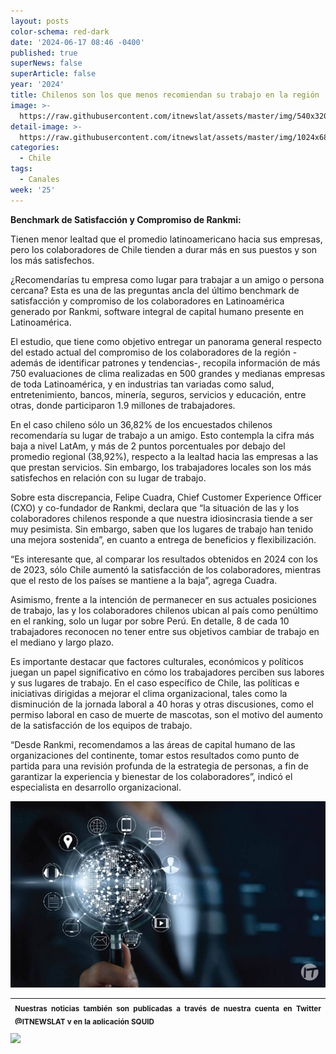 ```yaml
---
layout: posts
color-schema: red-dark
date: '2024-06-17 08:46 -0400'
published: true
superNews: false
superArticle: false
year: '2024'
title: Chilenos son los que menos recomiendan su trabajo en la región
image: >-
  https://raw.githubusercontent.com/itnewslat/assets/master/img/540x320/lupa-tecnologica-p.jpg
detail-image: >-
  https://raw.githubusercontent.com/itnewslat/assets/master/img/1024x680/lupa-tecnologica-g.jpg
categories:
  - Chile
tags:
  - Canales
week: '25'
---
```

**Benchmark de Satisfacción y Compromiso de Rankmi:**

Tienen menor lealtad que el promedio latinoamericano hacia sus empresas, pero los colaboradores de Chile tienden a durar más en sus puestos y son los más satisfechos. 

¿Recomendarías tu empresa como lugar para trabajar a un amigo o persona cercana? Esta es una de las preguntas ancla del último benchmark de satisfacción y compromiso de los colaboradores en Latinoamérica generado por Rankmi, software integral de capital humano presente en Latinoamérica. 

El estudio, que tiene como objetivo entregar un panorama general respecto del estado actual del compromiso de los colaboradores de la región -además de identificar patrones y tendencias-, recopila información de más 750 evaluaciones de clima realizadas en 500 grandes y medianas empresas de toda Latinoamérica, y en industrias tan variadas como salud, entretenimiento, bancos, minería, seguros, servicios y educación, entre otras, donde participaron 1.9 millones de trabajadores.

En el caso chileno sólo un 36,82% de los encuestados chilenos recomendaría su lugar de trabajo a un amigo. Esto contempla la cifra más baja a nivel LatAm, y más de 2 puntos porcentuales por debajo del promedio regional (38,92%), respecto a la lealtad hacia las empresas a las que prestan servicios. Sin embargo, los trabajadores locales son los más satisfechos en relación con su lugar de trabajo. 

Sobre esta discrepancia, Felipe Cuadra, Chief Customer Experience Officer (CXO) y co-fundador de Rankmi, declara que “la situación de las y los colaboradores chilenos responde a que nuestra idiosincrasia tiende a ser muy pesimista. Sin embargo, saben que los lugares de trabajo han tenido una mejora sostenida”, en cuanto a entrega de beneficios y flexibilización. 

“Es interesante que, al comparar los resultados obtenidos en 2024 con los de 2023, sólo Chile aumentó la satisfacción de los colaboradores, mientras que el resto de los países se mantiene a la baja”, agrega Cuadra.

Asimismo, frente a la intención de permanecer en sus actuales posiciones de trabajo, las y los colaboradores chilenos ubican al país como penúltimo en el ranking, solo un lugar por sobre Perú. En detalle, 8 de cada 10 trabajadores reconocen no tener entre sus objetivos cambiar de trabajo en el mediano y largo plazo. 

Es importante destacar que factores culturales, económicos y políticos juegan un papel significativo en cómo los trabajadores perciben sus labores y sus lugares de trabajo. En el caso específico de Chile, las políticas e iniciativas dirigidas a mejorar el clima organizacional, tales como la disminución de la jornada laboral a 40 horas y otras discusiones, como el permiso laboral en caso de muerte de mascotas, son el motivo del aumento de la satisfacción de los equipos de trabajo. 


“Desde Rankmi, recomendamos a las áreas de capital humano de las organizaciones del continente, tomar estos resultados como punto de partida para una revisión profunda de la estrategia de personas, a fin de garantizar la experiencia y bienestar de los colaboradores”, indicó el especialista en desarrollo organizacional.

![](https://raw.githubusercontent.com/itnewslat/assets/master/img/540x320/lupa-tecnologica-p.jpg)

<table style="height: 42px;" width="569">
<tbody>
<tr>
<td style="text-align: justify;"><sub><strong>Nuestras noticias también son publicadas a través de nuestra cuenta en Twitter <a href="https://twitter.com/itnewslat?lang=es">@ITNEWSLAT</a> y en la aplicación <a href="https://squidapp.co/en/">SQUID</a></strong></sub></td>
</tr>
</tbody>
</table>

<img src="https://tracker.metricool.com/c3po.jpg?hash=56f88a41e39ab42c063cc51676587a04"/>